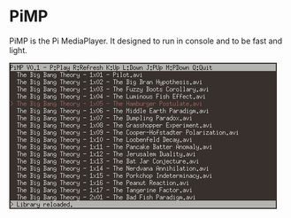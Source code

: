 PiMP
====

PiMP is the Pi MediaPlayer. It designed to run in console and to be fast and light.

![PiMP](pimp.png)


